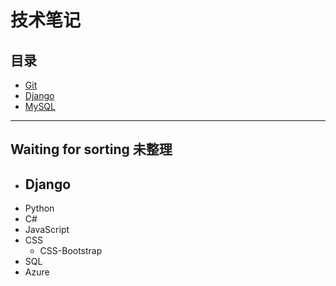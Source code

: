 # 技术笔记

## 目录
- [Git](./git/git_index.md)
- [Django](./django/django_index.md)
- [MySQL](./mysql/mysql_index.md)

***

## Waiting for sorting 未整理

- Django
  - 
- Python
- C#
- JavaScript
- CSS
  - CSS-Bootstrap
- SQL
- Azure